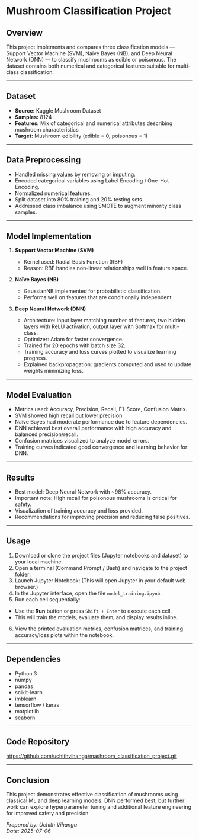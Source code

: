 # Mushroom Classification Project

## Overview
This project implements and compares three classification models — Support Vector Machine (SVM), Naïve Bayes (NB), and Deep Neural Network (DNN) — to classify mushrooms as edible or poisonous. The dataset contains both numerical and categorical features suitable for multi-class classification.

---

## Dataset

- **Source:** Kaggle Mushroom Dataset
- **Samples:** 8124
- **Features:** Mix of categorical and numerical attributes describing mushroom characteristics
- **Target:** Mushroom edibility (edible = 0, poisonous = 1)

---

## Data Preprocessing

- Handled missing values by removing or imputing.
- Encoded categorical variables using Label Encoding / One-Hot Encoding.
- Normalized numerical features.
- Split dataset into 80% training and 20% testing sets.
- Addressed class imbalance using SMOTE to augment minority class samples.

---

## Model Implementation

1. **Support Vector Machine (SVM)**
   - Kernel used: Radial Basis Function (RBF)
   - Reason: RBF handles non-linear relationships well in feature space.
   
2. **Naïve Bayes (NB)**
   - GaussianNB implemented for probabilistic classification.
   - Performs well on features that are conditionally independent.

3. **Deep Neural Network (DNN)**
   - Architecture: Input layer matching number of features, two hidden layers with ReLU activation, output layer with Softmax for multi-class.
   - Optimizer: Adam for faster convergence.
   - Trained for 20 epochs with batch size 32.
   - Training accuracy and loss curves plotted to visualize learning progress.
   - Explained backpropagation: gradients computed and used to update weights minimizing loss.

---

## Model Evaluation

- Metrics used: Accuracy, Precision, Recall, F1-Score, Confusion Matrix.
- SVM showed high recall but lower precision.
- Naïve Bayes had moderate performance due to feature dependencies.
- DNN achieved best overall performance with high accuracy and balanced precision/recall.
- Confusion matrices visualized to analyze model errors.
- Training curves indicated good convergence and learning behavior for DNN.

---

## Results

- Best model: Deep Neural Network with ~98% accuracy.
- Important note: High recall for poisonous mushrooms is critical for safety.
- Visualization of training accuracy and loss provided.
- Recommendations for improving precision and reducing false positives.

---

## Usage

1. Download or clone the project files (Jupyter notebooks and dataset) to your local machine.
2. Open a terminal (Command Prompt / Bash) and navigate to the project folder:
3. Launch Jupyter Notebook: (This will open Jupyter in your default web browser.)
4. In the Jupyter interface, open the file `model_training.ipynb`.
5. Run each cell sequentially:
- Use the **Run** button or press `Shift + Enter` to execute each cell.
- This will train the models, evaluate them, and display results inline.
6. View the printed evaluation metrics, confusion matrices, and training accuracy/loss plots within the notebook.
---

## Dependencies

- Python 3
- numpy
- pandas
- scikit-learn
- imblearn
- tensorflow / keras
- matplotlib
- seaborn

---

## Code Repository

https://github.com/uchithvihanga/mashroom_classification_project.git

---

## Conclusion

This project demonstrates effective classification of mushrooms using classical ML and deep learning models. DNN performed best, but further work can explore hyperparameter tuning and additional feature engineering for improved safety and precision.

*Prepared by: Uchith Vihanga*  
*Date: 2025-07-06*  
